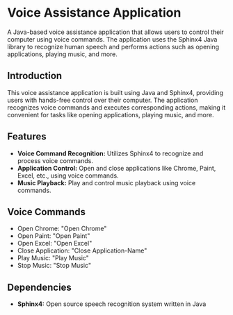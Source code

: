 # Voice Assistance Application

A Java-based voice assistance application that allows users to control their computer using voice commands. The application uses the Sphinx4 Java library to recognize human speech and performs actions such as opening applications, playing music, and more.

## Introduction

This voice assistance application is built using Java and Sphinx4, providing users with hands-free control over their computer. The application recognizes voice commands and executes corresponding actions, making it convenient for tasks like opening applications, playing music, and more.

## Features

- **Voice Command Recognition:** Utilizes Sphinx4 to recognize and process voice commands.
- **Application Control:** Open and close applications like Chrome, Paint, Excel, etc., using voice commands.
- **Music Playback:** Play and control music playback using voice commands.

## Voice Commands
- Open Chrome: "Open Chrome"
- Open Paint: "Open Paint"
- Open Excel: "Open Excel"
- Close Application: "Close Application-Name"
- Play Music: "Play Music"
- Stop Music: "Stop Music"

## Dependencies
- **Sphinx4:** Open source speech recognition system written in Java
